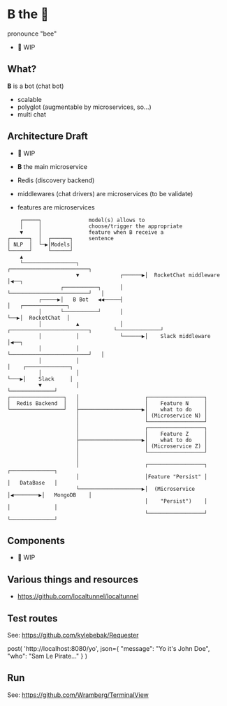 # B the 🤖
pronounce "bee"

- 🚧 WIP

## What?

**B** is a bot (chat bot)

- scalable
- polyglot (augmentable by microservices, so...)
- multi chat

## Architecture Draft

- 🚧 WIP

- **B** the main microservice
- Redis (discovery backend)
- middlewares (chat drivers) are microservices (to be validate)
- features are microservices

```                                                                                         
    ┌─────┐               model(s) allows to                                                  
    │     │               choose/trigger the appropriate                                      
    ▼     │               feature when B receive a                                            
┌──────┐  │  ┌──────┐     sentence                                                            
│ NLP  │  └─▶│Models│                                                                         
└──────┘     └──────┘                                                                         
    ▲                                                                                         
    └─────────────────┐                     ┌─────────────────────────┐                        
                      ▼             ┌──────▶│  RocketChat middleware  │◀──┐                    
                 ┌───────────┐      │       └─────────────────────────┘   │                    
          ┌─────▶│   B Bot   ◀◀─────┤                                     │   ┌──────────────┐ 
          │      └───────────┘      │                                     └──▶│  RocketChat  │ 
          │           ▲             │       ┌─────────────────────────┐       └──────────────┘ 
          │           │             └──────▶│    Slack middleware     │◀──┐                    
          │           │                     └─────────────────────────┘   │                    
          │           │                                                   │    ┌──────────────┐
          │           │                                                   └───▶│    Slack     │
          ▼           │                                                        └──────────────┘
┌─────────────────┐   │                     ┌──────────────────┐                              
│  Redis Backend  │   │                     │    Feature N     │                              
└─────────────────┘   ├────────────────────▶│    what to do    │                              
                      │                     │ (Microservice N) │                              
                      │                     └──────────────────┘                              
                      │                     ┌──────────────────┐                              
                      │                     │    Feature Z     │                              
                      ├────────────────────▶│    what to do    │                              
                      │                     │ (Microservice Z) │                              
                      │                     └──────────────────┘                              
                      │                                                                       
                      │                     ┌──────────────────┐          ┌──────────────┐    
                      │                     │Feature "Persist" │          │   DataBase   │    
                      └────────────────────▶│  (Microservice   │◀────────▶│   MongoDB    │    
                                            │    "Persist")    │          │              │    
                                            └──────────────────┘          └──────────────┘    
```

## Components

- 🚧 WIP

## Various things and resources

- https://github.com/localtunnel/localtunnel


## Test routes


See: https://github.com/kylebebak/Requester

post(
  'http://localhost:8080/yo',
  json={
    "message": "Yo it's John Doe",
    "who": "Sam Le Pirate..."
  }
)

## Run

See: https://github.com/Wramberg/TerminalView
